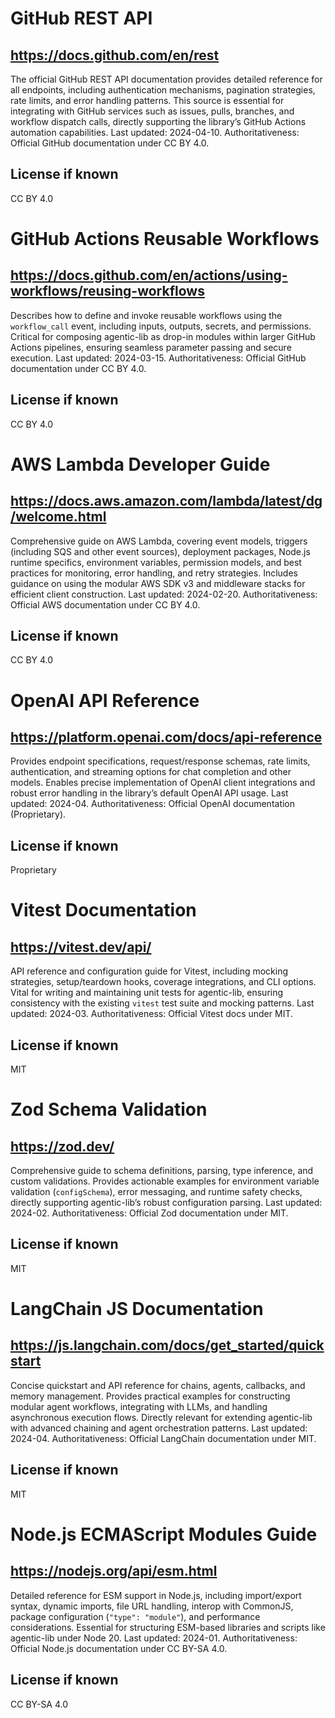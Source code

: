 # GitHub REST API
## https://docs.github.com/en/rest
The official GitHub REST API documentation provides detailed reference for all endpoints, including authentication mechanisms, pagination strategies, rate limits, and error handling patterns. This source is essential for integrating with GitHub services such as issues, pulls, branches, and workflow dispatch calls, directly supporting the library’s GitHub Actions automation capabilities.
Last updated: 2024-04-10. Authoritativeness: Official GitHub documentation under CC BY 4.0.
## License if known
CC BY 4.0

# GitHub Actions Reusable Workflows
## https://docs.github.com/en/actions/using-workflows/reusing-workflows
Describes how to define and invoke reusable workflows using the `workflow_call` event, including inputs, outputs, secrets, and permissions. Critical for composing agentic-lib as drop-in modules within larger GitHub Actions pipelines, ensuring seamless parameter passing and secure execution.
Last updated: 2024-03-15. Authoritativeness: Official GitHub documentation under CC BY 4.0.
## License if known
CC BY 4.0

# AWS Lambda Developer Guide
## https://docs.aws.amazon.com/lambda/latest/dg/welcome.html
Comprehensive guide on AWS Lambda, covering event models, triggers (including SQS and other event sources), deployment packages, Node.js runtime specifics, environment variables, permission models, and best practices for monitoring, error handling, and retry strategies. Includes guidance on using the modular AWS SDK v3 and middleware stacks for efficient client construction.
Last updated: 2024-02-20. Authoritativeness: Official AWS documentation under CC BY 4.0.
## License if known
CC BY 4.0

# OpenAI API Reference
## https://platform.openai.com/docs/api-reference
Provides endpoint specifications, request/response schemas, rate limits, authentication, and streaming options for chat completion and other models. Enables precise implementation of OpenAI client integrations and robust error handling in the library’s default OpenAI API usage.
Last updated: 2024-04. Authoritativeness: Official OpenAI documentation (Proprietary).
## License if known
Proprietary

# Vitest Documentation
## https://vitest.dev/api/
API reference and configuration guide for Vitest, including mocking strategies, setup/teardown hooks, coverage integrations, and CLI options. Vital for writing and maintaining unit tests for agentic-lib, ensuring consistency with the existing `vitest` test suite and mocking patterns.
Last updated: 2024-03. Authoritativeness: Official Vitest docs under MIT.
## License if known
MIT

# Zod Schema Validation
## https://zod.dev/
Comprehensive guide to schema definitions, parsing, type inference, and custom validations. Provides actionable examples for environment variable validation (`configSchema`), error messaging, and runtime safety checks, directly supporting agentic-lib’s robust configuration parsing.
Last updated: 2024-02. Authoritativeness: Official Zod documentation under MIT.
## License if known
MIT

# LangChain JS Documentation
## https://js.langchain.com/docs/get_started/quickstart
Concise quickstart and API reference for chains, agents, callbacks, and memory management. Provides practical examples for constructing modular agent workflows, integrating with LLMs, and handling asynchronous execution flows. Directly relevant for extending agentic-lib with advanced chaining and agent orchestration patterns.
Last updated: 2024-04. Authoritativeness: Official LangChain documentation under MIT.
## License if known
MIT

# Node.js ECMAScript Modules Guide
## https://nodejs.org/api/esm.html
Detailed reference for ESM support in Node.js, including import/export syntax, dynamic imports, file URL handling, interop with CommonJS, package configuration (`"type": "module"`), and performance considerations. Essential for structuring ESM-based libraries and scripts like agentic-lib under Node 20.
Last updated: 2024-01. Authoritativeness: Official Node.js documentation under CC BY-SA 4.0.
## License if known
CC BY-SA 4.0